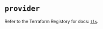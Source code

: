 # `provider`

Refer to the Terraform Registory for docs: [`tls`](https://registry.terraform.io/providers/hashicorp/tls/4.0.5/docs).
